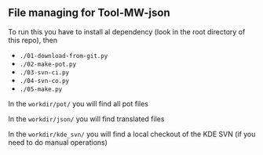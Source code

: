 ## File managing for Tool-MW-json

To run this you have to install al dependency (look in the root directory of this repo), then

* `./01-download-from-git.py`
* `./02-make-pot.py`
* `./03-svn-ci.py`
* `./04-svn-co.py`
* `./05-make.py`

In the `workdir/pot/` you will find all pot files

In the `workdir/json/` you will find translated files

In the `workdir/kde_svn/` you will find a local checkout of the KDE SVN (if you need to do manual operations)

